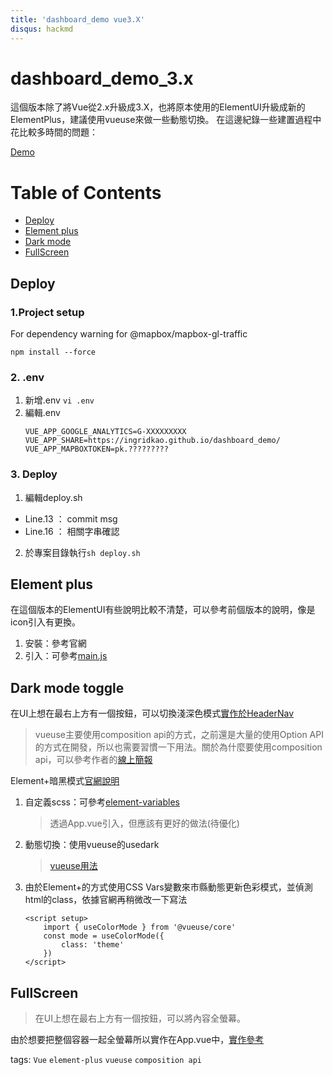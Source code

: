 ```yaml
---
title: 'dashboard_demo vue3.X'
disqus: hackmd
---
```

# dashboard_demo_3.x

這個版本除了將Vue從2.x升級成3.X，也將原本使用的ElementUI升級成新的ElementPlus，建議使用vueuse來做一些動態切換。
在這邊紀錄一些建置過程中花比較多時間的問題：

[Demo](https://ingridkao.github.io/dashboard_demo_3.x/)



# Table of Contents
* [Deploy](#deploy)
* [Element plus](#element-plus)
* [Dark mode](#dark-mode-toggle)
* [FullScreen](#fullScreen)



## Deploy
### 1.Project setup
For dependency warning for @mapbox/mapbox-gl-traffic
```
npm install --force
```
### 2. .env
1. 新增.env
    `vi .env`
2. 編輯.env
    ```
    VUE_APP_GOOGLE_ANALYTICS=G-XXXXXXXXX
    VUE_APP_SHARE=https://ingridkao.github.io/dashboard_demo/
    VUE_APP_MAPBOXTOKEN=pk.?????????
    ```
### 3. Deploy
1. 編輯deploy.sh
 - Line.13 ： commit msg
 - Line.16 ： 相關字串確認
2. 於專案目錄執行`sh deploy.sh`



## Element plus

在這個版本的ElementUI有些說明比較不清楚，可以參考前個版本的說明，像是icon引入有更換。
1. 安裝：參考官網
2. 引入：可參考[main.js](https://github.com/ingridkao/dashboard_demo_3.x/blob/main/src/main.js)



## Dark mode toggle
在UI上想在最右上方有一個按鈕，可以切換淺深色模式[實作於HeaderNav](https://github.com/ingridkao/dashboard_demo_3.x/blob/main/src/components/HeaderNav.vue)

> vueuse主要使用composition api的方式，之前還是大量的使用Option API的方式在開發，所以也需要習慣一下用法。關於為什麼要使用composition api，可以參考作者的[線上簡報](https://talks.antfu.me/2021/vueconf-china/1)
    
Element+暗黑模式[官網說明](https://element-plus.org/zh-CN/guide/dark-mode.html)
1. 自定義scss：可參考[element-variables](https://github.com/ingridkao/dashboard_demo_3.x/blob/main/src/assets/styles/element-variables.scss)
    > 透過App.vue引入，但應該有更好的做法(待優化)
2. 動態切換：使用vueuse的usedark
    > [vueuse用法](https://vueuse.org/core/usedark/#usedark)
3. 由於Element+的方式使用CSS Vars變數來市縣動態更新色彩模式，並偵測html的class，依據官網再稍微改一下寫法
    ```
    <script setup>
        import { useColorMode } from '@vueuse/core'
        const mode = useColorMode({
            class: 'theme'
        })
    </script>
    ```



## FullScreen
> 在UI上想在最右上方有一個按鈕，可以將內容全螢幕。

由於想要把整個容器一起全螢幕所以實作在App.vue中，[實作參考](https://github.com/ingridkao/dashboard_demo_3.x/blob/main/src/App.vue)




tags: `Vue` `element-plus` `vueuse` `composition api`